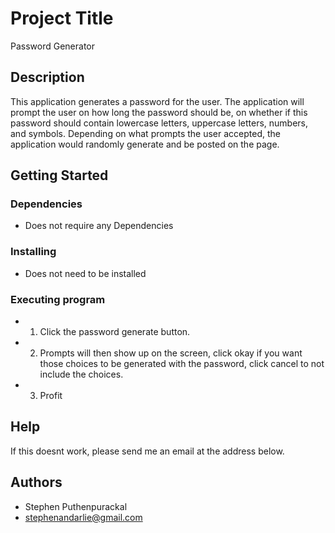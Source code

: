 # Project Title

Password Generator

## Description

This application generates a password for the user. The application will prompt the user on how long the password should be, on whether if this password should contain lowercase letters, uppercase letters, numbers, and symbols. Depending on what prompts the user accepted, the application would randomly generate and be posted on the page.

## Getting Started

### Dependencies

* Does not require any Dependencies

### Installing

* Does not need to be installed

### Executing program

* 1. Click the password generate button.
* 2. Prompts will then show up on the screen, click okay if you want those choices to be generated with the password, click cancel to not include the choices.
* 3. Profit

## Help

If this doesnt work, please send me an email at the address below.

## Authors

* Stephen Puthenpurackal
* stephenandarlie@gmail.com